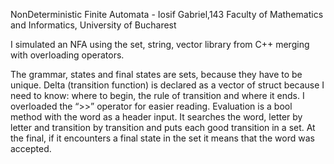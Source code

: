 NonDeterministic Finite Automata  - Iosif Gabriel,143
Faculty of Mathematics and Informatics, University of Bucharest

I simulated an NFA using the set, string, vector library from C++ merging with overloading operators.

The grammar, states and final states are sets, because they have to be unique.
Delta (transition function) is declared as a vector of  struct because I need to know: where to begin, the rule of transition and where it ends.
I overloaded the “>>” operator for easier reading.
Evaluation is a bool method with the word as a header input. It searches the word, letter by letter and transition by transition and puts each good transition in a set. At the final, if it encounters a final state in the set it means that the word was accepted.



